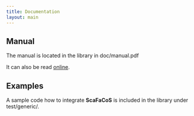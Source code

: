 ```yaml
---
title: Documentation
layout: main
---
```


## Manual

The manual is located in the library in doc/manual.pdf

It can also be read [online](./files/manual.pdf).

## Examples

A sample code how to integrate **ScaFaCoS** is included in the library under test/generic/.